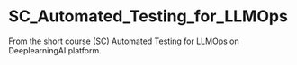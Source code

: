 # SC_Automated_Testing_for_LLMOps
From the short course (SC) Automated Testing for LLMOps on DeeplearningAI platform.
